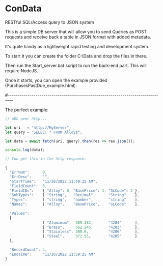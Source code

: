 # ConData
RESTful SQL/Access query to JSON system

This is a simple DB server that will allow you to send Queries as POST requests and receive back a table in JSON format with added metadata.

It's quite handy as a lightweight rapid testing and development system.

To start it you can create the folder C:\Data and drop the files in there.

Then run the Start_server.bat script to run the back-end part.  This will require NodeJS.

Once it starts, you can open the example provided (PurchasesPastDue_example.html).

#--------------------------------------------------------------------------------

The perfect example:

```JavaScript
// ADO over http...

let uri   = "http://MyServer";
let query = "SELECT * FROM Alloys";

let data = await fetch(uri, query).then(res => res.json());

console.log(data);

// You get this in the http response:

{
  "ErrNum":      0,
  "ErrDesc":     "",
  "StartTime":   "11/26/2022 11:59:25 AM",
  "FieldCount":  3,
  "FieldIDs":    { "Alloy": 0, "BasePrice": 1, "GLCode": 2 },
  "SubTypes":    [ "String",   "Decimal",      "String"    ],
  "Types":       [ "string",   "number",       "string"    ],
  "Names":       [ "Alloy",    "BasePrice",    "GLCode"    ],
  
  "Values":
  [
                 [ "Aluminum",  309.382,       "4204"      ],
                 [ "Brass",     562.246,       "4203"      ],
                 [ "Stainless", 380.6,         "4206"      ],
                 [ "Steel",     372.55,        "4205"      ]
  ],

  "RecordCount": 4,
  "EndTime":     "11/26/2022 11:59:25 AM"
}

```
